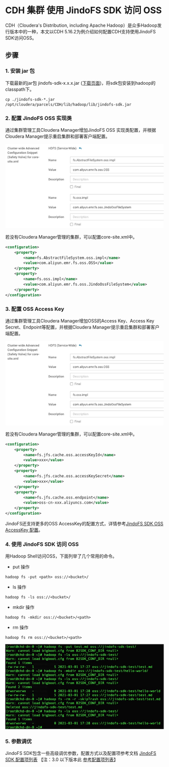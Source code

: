 # CDH 集群 使用 JindoFS SDK 访问 OSS

CDH（Cloudera's Distribution, including Apache Hadoop）是众多Hadoop发行版本中的一种，本文以CDH 5.16.2为例介绍如何配置CDH支持使用JindoFS SDK访问OSS。

## 步骤

### 1. 安装 jar 包
下载最新的jar包 jindofs-sdk-x.x.x.jar ([下载页面](/docs/jindofs_sdk_download.md))，将sdk包安装到hadoop的classpath下。
```
cp ./jindofs-sdk-*.jar /opt/cloudera/parcels/CDH/lib/hadoop/lib/jindofs-sdk.jar
```

### 2. 配置 JindoFS OSS 实现类
通过集群管理工具Cloudera Manager增加JindoFS OSS 实现类配置，并根据Cloudera Manager提示重启集群和部署客户端配置。

<img src="../pic/jindofs_sdk_cdh_oss_impl_config.png#pic_center" />

若没有Cloudera Manager管理的集群，可以配置core-site.xml中。
```xml
<configuration>
    <property>
        <name>fs.AbstractFileSystem.oss.impl</name>
        <value>com.aliyun.emr.fs.oss.OSS</value>
    </property>
    <property>
        <name>fs.oss.impl</name>
        <value>com.aliyun.emr.fs.oss.JindoOssFileSystem</value>
    </property>
</configuration>
```
### 3. 配置 OSS Access Key
通过集群管理工具Cloudera Manager增加OSS的Access Key、Access Key Secret、Endpoint等配置，并根据Cloudera Manager提示重启集群和部署客户端配置。

<img src="../pic/jindofs_sdk_cdh_oss_impl_config.png#pic_center" />

若没有Cloudera Manager管理的集群，可以配置core-site.xml中。
```xml
<configuration>
    <property>
        <name>fs.jfs.cache.oss.accessKeyId</name>
        <value>xxx</value>
    </property>
    <property>
        <name>fs.jfs.cache.oss.accessKeySecret</name>
        <value>xxx</value>
    </property>
    <property>
        <name>fs.jfs.cache.oss.endpoint</name>
        <value>oss-cn-xxx.aliyuncs.com</value>
    </property>
</configuration>
```
JindoFS还支持更多的OSS AccessKey的配置方式，详情参考[JindoFS SDK OSS AccessKey 配置](./jindofs_sdk_credential_provider.md)。<br />

### 4. 使用 JindoFS SDK 访问 OSS
用Hadoop Shell访问OSS，下面列举了几个常用的命令。

* put 操作
```
hadoop fs -put <path> oss://<bucket>/
```

* ls 操作
```
hadoop fs -ls oss://<bucket>/
```

* mkdir 操作
```
hadoop fs -mkdir oss://<bucket>/<path>
```

* rm 操作
```
hadoop fs rm oss://<bucket>/<path>
```

<img src="../pic/jindofs_sdk_cdh_cmd.png#pic_center" />

### 5. 参数调优
JindoFS SDK包含一些高级调优参数，配置方式以及配置项参考文档  [JindoFS SDK 配置项列表](jindofs_sdk_configuration_list_3_x.md) 【注：3.0 以下版本此 [参考配置项列表](./jindofs_sdk_configuration_list.md)】
<br />